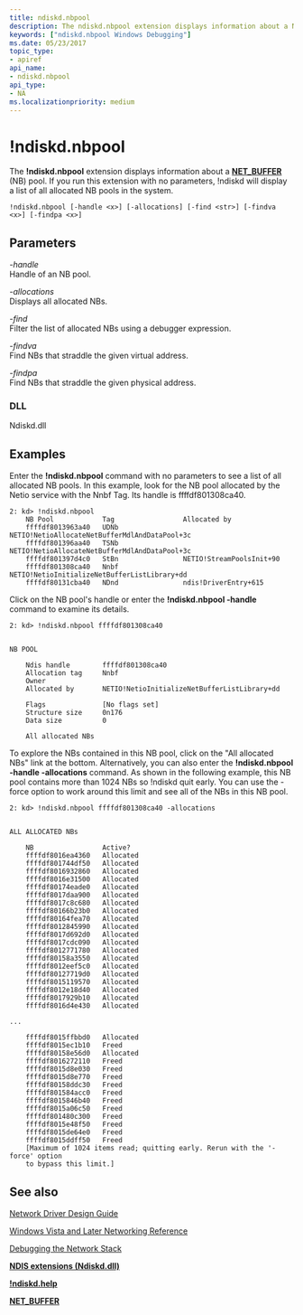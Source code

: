 ```yaml
---
title: ndiskd.nbpool
description: The ndiskd.nbpool extension displays information about a NET_BUFFER (NB) pool. 
keywords: ["ndiskd.nbpool Windows Debugging"]
ms.date: 05/23/2017
topic_type:
- apiref
api_name:
- ndiskd.nbpool
api_type:
- NA
ms.localizationpriority: medium
---
```


# !ndiskd.nbpool


The **!ndiskd.nbpool** extension displays information about a [**NET\_BUFFER**](../network/net-buffer-structure.md) (NB) pool. If you run this extension with no parameters, !ndiskd will display a list of all allocated NB pools in the system.

```console
!ndiskd.nbpool [-handle <x>] [-allocations] [-find <str>] [-findva <x>] [-findpa <x>] 
```

## <span id="Parameters"></span><span id="parameters"></span><span id="PARAMETERS"></span>Parameters


<span id="_______-handle______"></span><span id="_______-HANDLE______"></span> *-handle*   
Handle of an NB pool.

<span id="_______-allocations______"></span><span id="_______-ALLOCATIONS______"></span> *-allocations*   
Displays all allocated NBs.

<span id="_______-find______"></span><span id="_______-FIND______"></span> *-find*   
Filter the list of allocated NBs using a debugger expression.

<span id="_______-findva______"></span><span id="_______-FINDVA______"></span> *-findva*   
Find NBs that straddle the given virtual address.

<span id="_______-findpa______"></span><span id="_______-FINDPA______"></span> *-findpa*   
Find NBs that straddle the given physical address.

### <span id="DLL"></span><span id="dll"></span>DLL

Ndiskd.dll

## Examples

Enter the **!ndiskd.nbpool** command with no parameters to see a list of all allocated NB pools. In this example, look for the NB pool allocated by the Netio service with the Nnbf Tag. Its handle is ffffdf801308ca40.

```console
2: kd> !ndiskd.nbpool
    NB Pool            Tag                 Allocated by                         
    ffffdf8013963a40   UDNb                NETIO!NetioAllocateNetBufferMdlAndDataPool+3c
    ffffdf801396aa40   TSNb                NETIO!NetioAllocateNetBufferMdlAndDataPool+3c
    ffffdf801397d4c0   StBn                NETIO!StreamPoolsInit+90
    ffffdf801308ca40   Nnbf                NETIO!NetioInitializeNetBufferListLibrary+dd
    ffffdf80131cba40   NDnd                ndis!DriverEntry+615
```

Click on the NB pool's handle or enter the **!ndiskd.nbpool -handle** command to examine its details.

```console
2: kd> !ndiskd.nbpool ffffdf801308ca40


NB POOL

    Ndis handle        ffffdf801308ca40
    Allocation tag     Nnbf
    Owner
    Allocated by       NETIO!NetioInitializeNetBufferListLibrary+dd

    Flags              [No flags set]
    Structure size     0n176
    Data size          0

    All allocated NBs
```

To explore the NBs contained in this NB pool, click on the "All allocated NBs" link at the bottom. Alternatively, you can also enter the **!ndiskd.nbpool -handle -allocations** command. As shown in the following example, this NB pool contains more than 1024 NBs so !ndiskd quit early. You can use the -force option to work around this limit and see all of the NBs in this NB pool.

```console
2: kd> !ndiskd.nbpool ffffdf801308ca40 -allocations


ALL ALLOCATED NBs

    NB                 Active?                                                  
    ffffdf8016ea4360   Allocated
    ffffdf801744df50   Allocated
    ffffdf8016932860   Allocated
    ffffdf8016e31500   Allocated
    ffffdf80174eade0   Allocated
    ffffdf8017daa900   Allocated
    ffffdf8017c8c680   Allocated
    ffffdf80166b23b0   Allocated
    ffffdf80164fea70   Allocated
    ffffdf8012845990   Allocated
    ffffdf8017d692d0   Allocated
    ffffdf8017cdc090   Allocated
    ffffdf8012771780   Allocated
    ffffdf80158a3550   Allocated
    ffffdf8012eef5c0   Allocated
    ffffdf80127719d0   Allocated
    ffffdf8015119570   Allocated
    ffffdf8012e18d40   Allocated
    ffffdf8017929b10   Allocated
    ffffdf8016d4e430   Allocated

...

    ffffdf8015ffbbd0   Allocated
    ffffdf8015ec1b10   Freed
    ffffdf80158e56d0   Allocated
    ffffdf8016272110   Freed
    ffffdf8015d8e030   Freed
    ffffdf8015d8e770   Freed
    ffffdf80158ddc30   Freed
    ffffdf801584acc0   Freed
    ffffdf8015846b40   Freed
    ffffdf8015a06c50   Freed
    ffffdf801480c300   Freed
    ffffdf8015e48f50   Freed
    ffffdf8015de64e0   Freed
    ffffdf8015ddff50   Freed
    [Maximum of 1024 items read; quitting early. Rerun with the '-force' option
    to bypass this limit.]
```

## <span id="see_also"></span>See also


[Network Driver Design Guide](../network/index.md)

[Windows Vista and Later Networking Reference](/windows-hardware/drivers/ddi/_netvista/)

[Debugging the Network Stack](https://channel9.msdn.com/Shows/Defrag-Tools/Defrag-Tools-175-Debugging-the-Network-Stack)

[**NDIS extensions (Ndiskd.dll)**](ndis-extensions--ndiskd-dll-.md)

[**!ndiskd.help**](-ndiskd-help.md)

[**NET\_BUFFER**](../network/net-buffer-structure.md)

 

